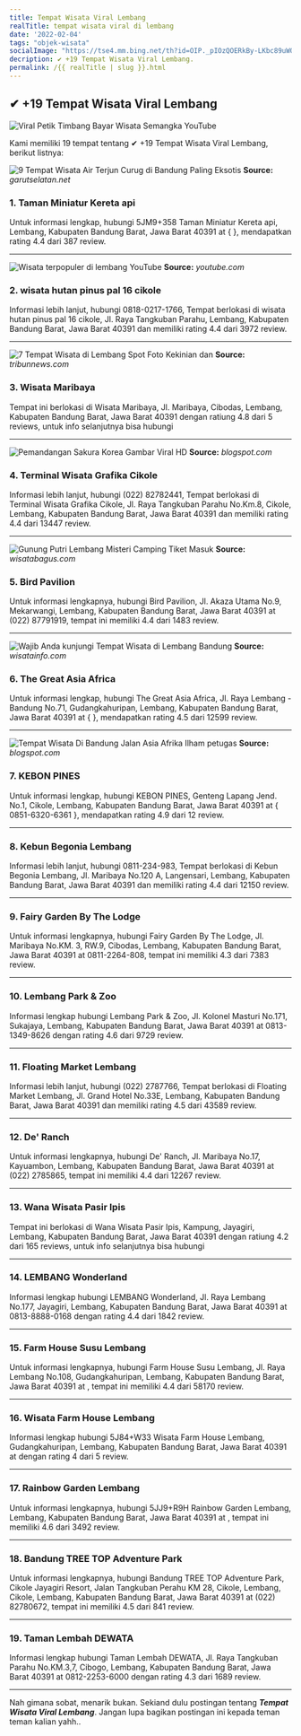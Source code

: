 ```yaml
---
title: Tempat Wisata Viral Lembang
realTitle: tempat wisata viral di lembang
date: '2022-02-04'
tags: "objek-wisata"
socialImage: "https://tse4.mm.bing.net/th?id=OIP._pIOzQOERkBy-LKbc89uWQHaEK&amp;pid=15.1"
decription: ✔ +19 Tempat Wisata Viral Lembang.
permalink: /{{ realTitle | slug }}.html
---
```


## ✔ +19 Tempat Wisata Viral Lembang

![Viral Petik Timbang Bayar Wisata Semangka  YouTube](https://i.ytimg.com/vi/UQyUblrKf8I/maxresdefault.jpg)



Kami memiliki 19 tempat tentang ✔ +19 Tempat Wisata Viral Lembang, berikut listnya:



![9 Tempat Wisata Air Terjun Curug di Bandung Paling Eksotis](https://tse2.mm.bing.net/th?id=OIP.G5Hvo-P1RL_LpmpbwQ_zagHaD5&amp;pid=15.1)
**Source:** _garutselatan.net_


### 1. Taman Miniatur Kereta api



Untuk informasi lengkap, hubungi 5JM9+358 Taman Miniatur Kereta api, Lembang, Kabupaten Bandung Barat, Jawa Barat 40391 at {  }, mendapatkan rating 4.4 dari 387 review.

---


![Wisata terpopuler di lembang  YouTube](https://tse3.mm.bing.net/th?id=OIP.uWaGCN9qMN7kpU1FT7145wHaEK&amp;pid=15.1)
**Source:** _youtube.com_


### 2. wisata hutan pinus pal 16 cikole



Informasi lebih lanjut, hubungi 0818-0217-1766, Tempat berlokasi di wisata hutan pinus pal 16 cikole, Jl. Raya Tangkuban Parahu, Lembang, Kabupaten Bandung Barat, Jawa Barat 40391 dan memiliki rating 4.4 dari 3972 review.

---


![7 Tempat Wisata di Lembang Spot Foto Kekinian dan ](https://tse2.mm.bing.net/th?id=OIP.YbWmwgw6f3UHGx7C7mJ05wHaEK&amp;pid=15.1)
**Source:** _tribunnews.com_


### 3. Wisata Maribaya



Tempat ini berlokasi di Wisata Maribaya, Jl. Maribaya, Cibodas, Lembang, Kabupaten Bandung Barat, Jawa Barat 40391 dengan ratiung 4.8 dari 5 reviews, untuk info selanjutnya bisa hubungi 

---


![Pemandangan Sakura Korea  Gambar Viral HD](https://tse1.mm.bing.net/th?id=OIP.iGIxOfTr5SrFh1tzhVhlMQHaE9&amp;pid=15.1)
**Source:** _blogspot.com_


### 4. Terminal Wisata Grafika Cikole



Informasi lebih lanjut, hubungi (022) 82782441, Tempat berlokasi di Terminal Wisata Grafika Cikole, Jl. Raya Tangkuban Parahu No.Km.8, Cikole, Lembang, Kabupaten Bandung Barat, Jawa Barat 40391 dan memiliki rating 4.4 dari 13447 review.

---


![ Gunung Putri Lembang Misteri Camping  Tiket Masuk](https://tse3.mm.bing.net/th?id=OIP.06bNg8ZlMyocyI-8jjcirAHaEo&amp;pid=15.1)
**Source:** _wisatabagus.com_


### 5. Bird Pavilion



Untuk informasi lengkapnya, hubungi Bird Pavilion, Jl. Akaza Utama No.9, Mekarwangi, Lembang, Kabupaten Bandung Barat, Jawa Barat 40391 at (022) 87791919, tempat ini memiliki 4.4 dari 1483 review.

---


![Wajib Anda kunjungi  Tempat Wisata di Lembang Bandung ](https://tse3.mm.bing.net/th?id=OIP.ocXipz69oyXBh6izIKYvbgHaHa&amp;pid=15.1)
**Source:** _wisatainfo.com_


### 6. The Great Asia Africa



Untuk informasi lengkap, hubungi The Great Asia Africa, Jl. Raya Lembang - Bandung No.71, Gudangkahuripan, Lembang, Kabupaten Bandung Barat, Jawa Barat 40391 at {  }, mendapatkan rating 4.5 dari 12599 review.

---


![Tempat Wisata Di Bandung Jalan Asia Afrika  Ilham petugas ](https://tse1.mm.bing.net/th?id=OIP.H3CVMZgPHEm0cDxlonWFtQHaEK&amp;pid=15.1)
**Source:** _blogspot.com_


### 7. KEBON PINES



Untuk informasi lengkap, hubungi KEBON PINES, Genteng Lapang Jend. No.1, Cikole, Lembang, Kabupaten Bandung Barat, Jawa Barat 40391 at { 0851-6320-6361 }, mendapatkan rating 4.9 dari 12 review.

---


### 8. Kebun Begonia Lembang



Informasi lebih lanjut, hubungi 0811-234-983, Tempat berlokasi di Kebun Begonia Lembang, Jl. Maribaya No.120 A, Langensari, Lembang, Kabupaten Bandung Barat, Jawa Barat 40391 dan memiliki rating 4.4 dari 12150 review.

---


### 9. Fairy Garden By The Lodge



Untuk informasi lengkapnya, hubungi Fairy Garden By The Lodge, Jl. Maribaya No.KM. 3, RW.9, Cibodas, Lembang, Kabupaten Bandung Barat, Jawa Barat 40391 at 0811-2264-808, tempat ini memiliki 4.3 dari 7383 review.

---


### 10. Lembang Park &amp; Zoo



Informasi lengkap hubungi Lembang Park &amp; Zoo, Jl. Kolonel Masturi No.171, Sukajaya, Lembang, Kabupaten Bandung Barat, Jawa Barat 40391 at 0813-1349-8626 dengan rating 4.6 dari 9729 review.

---


### 11. Floating Market Lembang



Informasi lebih lanjut, hubungi (022) 2787766, Tempat berlokasi di Floating Market Lembang, Jl. Grand Hotel No.33E, Lembang, Kabupaten Bandung Barat, Jawa Barat 40391 dan memiliki rating 4.5 dari 43589 review.

---


### 12. De&#039; Ranch



Untuk informasi lengkapnya, hubungi De&#039; Ranch, Jl. Maribaya No.17, Kayuambon, Lembang, Kabupaten Bandung Barat, Jawa Barat 40391 at (022) 2785865, tempat ini memiliki 4.4 dari 12267 review.

---


### 13. Wana Wisata Pasir Ipis



Tempat ini berlokasi di Wana Wisata Pasir Ipis, Kampung, Jayagiri, Lembang, Kabupaten Bandung Barat, Jawa Barat 40391 dengan ratiung 4.2 dari 165 reviews, untuk info selanjutnya bisa hubungi 

---


### 14. LEMBANG Wonderland



Informasi lengkap hubungi LEMBANG Wonderland, Jl. Raya Lembang No.177, Jayagiri, Lembang, Kabupaten Bandung Barat, Jawa Barat 40391 at 0813-8888-0168 dengan rating 4.4 dari 1842 review.

---


### 15. Farm House Susu Lembang



Untuk informasi lengkapnya, hubungi Farm House Susu Lembang, Jl. Raya Lembang No.108, Gudangkahuripan, Lembang, Kabupaten Bandung Barat, Jawa Barat 40391 at , tempat ini memiliki 4.4 dari 58170 review.

---


### 16. Wisata Farm House Lembang



Informasi lengkap hubungi 5J84+W33 Wisata Farm House Lembang, Gudangkahuripan, Lembang, Kabupaten Bandung Barat, Jawa Barat 40391 at  dengan rating 4 dari 5 review.

---


### 17. Rainbow Garden Lembang



Untuk informasi lengkapnya, hubungi 5JJ9+R9H Rainbow Garden Lembang, Lembang, Kabupaten Bandung Barat, Jawa Barat 40391 at , tempat ini memiliki 4.6 dari 3492 review.

---


### 18. Bandung TREE TOP Adventure Park



Untuk informasi lengkapnya, hubungi Bandung TREE TOP Adventure Park, Cikole Jayagiri Resort, Jalan Tangkuban Perahu KM 28, Cikole, Lembang, Cikole, Lembang, Kabupaten Bandung Barat, Jawa Barat 40391 at (022) 82780672, tempat ini memiliki 4.5 dari 841 review.

---


### 19. Taman Lembah DEWATA



Informasi lengkap hubungi Taman Lembah DEWATA, Jl. Raya Tangkuban Parahu No.KM.3,7, Cibogo, Lembang, Kabupaten Bandung Barat, Jawa Barat 40391 at 0812-2253-6000 dengan rating 4.3 dari 1689 review.

---









Nah gimana sobat, menarik bukan. Sekiand dulu postingan tentang ***Tempat Wisata Viral Lembang***. Jangan lupa bagikan postingan ini kepada teman teman kalian yahh..
